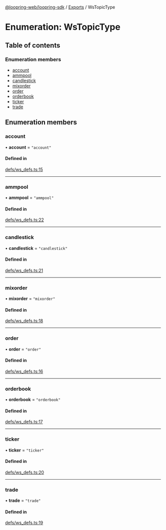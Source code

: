 [@loopring-web/loopring-sdk](../README.md) / [Exports](../modules.md) / WsTopicType

# Enumeration: WsTopicType

## Table of contents

### Enumeration members

- [account](WsTopicType.md#account)
- [ammpool](WsTopicType.md#ammpool)
- [candlestick](WsTopicType.md#candlestick)
- [mixorder](WsTopicType.md#mixorder)
- [order](WsTopicType.md#order)
- [orderbook](WsTopicType.md#orderbook)
- [ticker](WsTopicType.md#ticker)
- [trade](WsTopicType.md#trade)

## Enumeration members

### account

• **account** = `"account"`

#### Defined in

[defs/ws_defs.ts:15](https://github.com/Loopring/loopring_sdk/blob/1d20f38/src/defs/ws_defs.ts#L15)

___

### ammpool

• **ammpool** = `"ammpool"`

#### Defined in

[defs/ws_defs.ts:22](https://github.com/Loopring/loopring_sdk/blob/1d20f38/src/defs/ws_defs.ts#L22)

___

### candlestick

• **candlestick** = `"candlestick"`

#### Defined in

[defs/ws_defs.ts:21](https://github.com/Loopring/loopring_sdk/blob/1d20f38/src/defs/ws_defs.ts#L21)

___

### mixorder

• **mixorder** = `"mixorder"`

#### Defined in

[defs/ws_defs.ts:18](https://github.com/Loopring/loopring_sdk/blob/1d20f38/src/defs/ws_defs.ts#L18)

___

### order

• **order** = `"order"`

#### Defined in

[defs/ws_defs.ts:16](https://github.com/Loopring/loopring_sdk/blob/1d20f38/src/defs/ws_defs.ts#L16)

___

### orderbook

• **orderbook** = `"orderbook"`

#### Defined in

[defs/ws_defs.ts:17](https://github.com/Loopring/loopring_sdk/blob/1d20f38/src/defs/ws_defs.ts#L17)

___

### ticker

• **ticker** = `"ticker"`

#### Defined in

[defs/ws_defs.ts:20](https://github.com/Loopring/loopring_sdk/blob/1d20f38/src/defs/ws_defs.ts#L20)

___

### trade

• **trade** = `"trade"`

#### Defined in

[defs/ws_defs.ts:19](https://github.com/Loopring/loopring_sdk/blob/1d20f38/src/defs/ws_defs.ts#L19)
